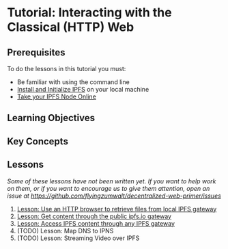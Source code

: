# Tutorial: Interacting with the Classical (HTTP) Web

## Prerequisites

To do the lessons in this tutorial you must:
* Be familiar with using the command line
* [Install and Initialize IPFS](/install-ipfs/README.md) on your local machine
* [Take your IPFS Node Online](/going-online/README.md)

## Learning Objectives

## Key Concepts

## Lessons

*Some of these lessons have not been written yet. If you want to help work on them, or if you want to encourage us to give them attention, open an issue at https://github.com/flyingzumwalt/decentralized-web-primer/issues*

1. [Lesson: Use an HTTP browser to retrieve files from local IPFS gateway](/classical-web/lessons/local-gateway.md)
2. [Lesson: Get content through the public ipfs.io gateway](/classical-web/lessons/public-gateways.md)
3. [Lesson: Access IPFS content through any IPFS gateway](/classical-web/lessons/other-gateways.md)
4. (TODO) Lesson: Map DNS to IPNS
5. (TODO) Lesson: Streaming Video over IPFS
